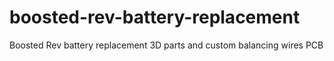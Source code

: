 # boosted-rev-battery-replacement
Boosted Rev battery replacement 3D parts and custom balancing wires PCB
